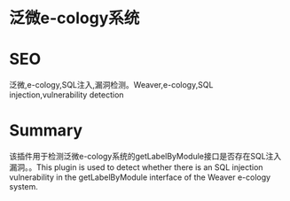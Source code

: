 # 泛微e-cology系统
# SEO
泛微,e-cology,SQL注入,漏洞检测。Weaver,e-cology,SQL injection,vulnerability detection
# Summary
该插件用于检测泛微e-cology系统的getLabelByModule接口是否存在SQL注入漏洞。。This plugin is used to detect whether there is an SQL injection vulnerability in the getLabelByModule interface of the Weaver e-cology system.
